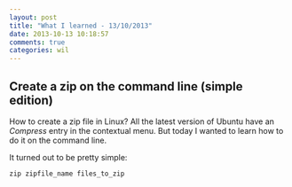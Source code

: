 ```yaml
---
layout: post
title: "What I learned - 13/10/2013"
date: 2013-10-13 10:18:57
comments: true
categories: wil
---
```


## Create a zip on the command line (simple edition)

How to create a zip file in Linux? All the latest version of Ubuntu have an _Compress_ entry in the contextual menu. But today I wanted to learn how to do it on the command line.

It turned out to be pretty simple:

```
zip zipfile_name files_to_zip
```
